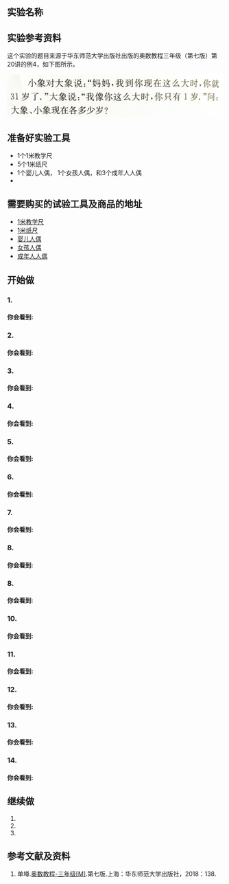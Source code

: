 ## 实验名称

## 实验参考资料

这个实验的题目来源于华东师范大学出版社出版的奥数教程三年级（第七版）第20讲的例4，如下图所示。

![](/images/三年级/年龄问题/年龄问题-奥数教程3年级-p138.jpg)

## 准备好实验工具
- 1个1米教学尺
- 5个1米纸尺
- 1个婴儿人偶， 1个女孩人偶，和3个成年人人偶
- 
 
## 需要购买的试验工具及商品的地址

- [1米教学尺](https://item.taobao.com/item.htm?spm=a1z0d.6639537.1997196601.66.7a497484xfOZhu&id=562589305422)
- [1米纸尺](https://item.taobao.com/item.htm?spm=a1z0d.6639537.1997196601.78.7a497484xfOZhu&id=560904527372)
- [婴儿人偶](https://item.taobao.com/item.htm?spm=a1z0d.6639537.1997196601.55.7a497484xfOZhu&id=547382002201)
- [女孩人偶](https://item.taobao.com/item.htm?spm=a1z0d.6639537.1997196601.44.7a497484xfOZhu&id=586300727128)
- [成年人人偶](https://detail.tmall.com/item.htm?spm=a1z0d.6639537.1997196601.4.7a497484xfOZhu&id=566364308100)

## 开始做

### 1. 


#### 你会看到: 


### 2. 


#### 你会看到: 


### 3. 


#### 你会看到: 


### 4. 


#### 你会看到: 


### 5. 


#### 你会看到: 


### 6. 


#### 你会看到: 


### 7. 


#### 你会看到: 


### 8. 


#### 你会看到: 


### 8. 


#### 你会看到: 


### 10. 


#### 你会看到: 


### 11. 


#### 你会看到: 


### 12. 


#### 你会看到: 


### 13. 


#### 你会看到: 


### 14. 


#### 你会看到: 


## 继续做

1. 

2. 

3. 

## 参考文献及资料

1. 单壿.[奥数教程-三年级[M]](https://detail.tmall.com/item.htm?id=574232430884&spm=a1z09.2.0.0.56c02e8dzIScqq&_u=tc6ncud438b).第七版.上海：华东师范大学出版社，2018：138.